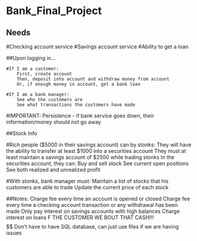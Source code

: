 # Bank_Final_Project

## Needs
#Checking account service
#Savings account service
#Ability to get a loan

##Upon logging in…

	#If I am a customer:
		First, create account
		Then, deposit into account and withdraw money from account
		Or, if enough money in account, get a bank loan
	
	#If I am a bank manager:
		See who the customers are
		See what transactions the customers have made 

#IMPORTANT: Persistence - if bank service goes down, their information/money should not go away

##Stock Info

#Rich people ($5000 in their savings account) can by stonks:
	They will have the ability to transfer at least $1000 into a securities account
	They must at least maintain a savings account of $2500 while trading stonks
	In the securities account, they can:
		Buy and sell stock
		See current open positions
		See both realized and unrealized profit

#With stonks, bank manager must:
	Maintain a list of stocks that his customers are able to trade
	Update the current price of each stock

##Notes:
Charge fee every time an account is opened or closed
Charge fee every time a checking account transaction or any withdrawal has been made
Only pay interest on savings accounts with high balances
Charge interest on loans
F THE CUSTOMER WE BOUT THAT CASH!!! $$$$$$
Don’t have to have SQL database, can just use files if we are having issues